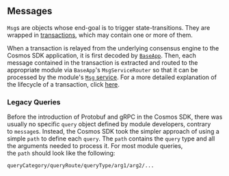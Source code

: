 Messages
-----------------------------------------------------------------------------------------------------------------------------

`Msg`s are objects whose end-goal is to trigger state-transitions. They are wrapped in [transactions](https://docs.cosmos.network/v0.50/learn/advanced/transactions), which may contain one or more of them.

When a transaction is relayed from the underlying consensus engine to the Cosmos SDK application, it is first decoded by [`BaseApp`](https://docs.cosmos.network/v0.50/learn/advanced/baseapp). Then, each message contained in the transaction is extracted and routed to the appropriate module via `BaseApp`'s `MsgServiceRouter` so that it can be processed by the module's [`Msg` service](https://docs.cosmos.network/v0.50/build/building-modules/msg-services). For a more detailed explanation of the lifecycle of a transaction, click [here](https://docs.cosmos.network/v0.50/learn/beginner/tx-lifecycle).



### Legacy Queries

Before the introduction of Protobuf and gRPC in the Cosmos SDK, there was usually no specific `query` object defined by module developers, contrary to `message`s. Instead, the Cosmos SDK took the simpler approach of using a simple `path` to define each `query`. The `path` contains the `query` type and all the arguments needed to process it. For most module queries, the `path` should look like the following:

```
queryCategory/queryRoute/queryType/arg1/arg2/...
```